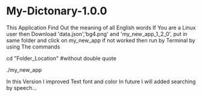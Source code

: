 # My-Dictonary-1.0.0
This Application Find Out the meaning of all English words If You are a Linux user then
Download 'data.json','bg4.png' and 'my_new_app_1_2_0', put in same folder and click on my_new_app if not worked then run by Terminal by using The commands

cd "Folder_Location" #without double quote

./my_new_app

In this Version I improved Text font and color
In future I will added searching by speech...


